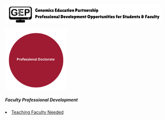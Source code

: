 ![Book logo](docs/banner)

<img src="docs/phd" width="200" height="200">

##### Faculty Professional Development
<li class="masthead__menu-item">
  <a href="https://github.com/CresylViolet/CresylViolet.github.io/blob/cc1045f4ed8cb616247163476bec568780368524/pages/alleninstitute.md">Teaching Faculty Needed</a>
</li>
